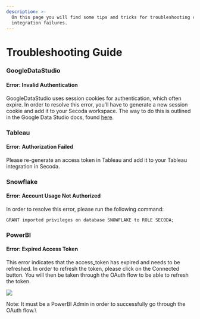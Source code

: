 ```yaml
---
description: >-
  On this page you will find some tips and tricks for troubleshooting common
  integration failures.
---
```


# Troubleshooting Guide

### GoogleDataStudio

#### Error: Invalid Authentication

GoogleDataStudio uses session cookies for authentication, which often expire. In order to resolve this error, you’ll have to generate a new session cookie and add it to your Secoda workspace. The way to do this is outlined in the Google Data Studio docs, found [here](https://docs.secoda.co/integrations/google-data-studio#h\_21e27f5a15-1). &#x20;

### Tableau

#### Error: Authorization Failed

Please re-generate an access token in Tableau and add it to your Tableau integration in Secoda.

### Snowflake

#### Error: Account Usage Not Authorized

In order to resolve this error, please run the following command:

`GRANT imported privileges on database SNOWFLAKE to ROLE SECODA;`

### PowerBI

#### Error: Expired Access Token

This error indicates that the access\_token has expired and needs to be refreshed. In order to refresh the token, please click on the Connected button. You will then be taken through the OAuth flow to be able to refresh the token.&#x20;

![](https://lh3.googleusercontent.com/HsWowBEhrqyIi5-8xzM1TCZr33Tfxh\_qzQx-zzUasG-fig9GSncjcPhNvT3IjmstSNUs3MpNG1LRc2R9pE9annltj22DfeWaRL8ULmD\_U5DW0yYJxwx3d6QYkcgSuPEQ0-dN4NpD31jI7kNWvL\_zKh0)

Note: It must be a PowerBI Admin in order to successfully go through the OAuth flow.\
